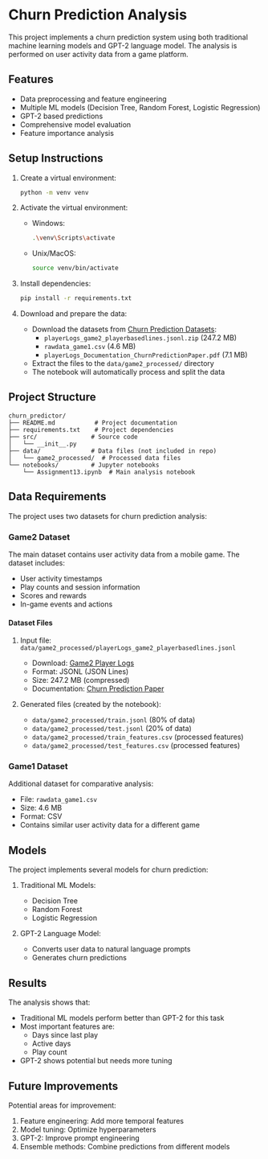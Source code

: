 # Churn Prediction Analysis

This project implements a churn prediction system using both traditional machine learning models and GPT-2 language model. The analysis is performed on user activity data from a game platform.

## Features

- Data preprocessing and feature engineering
- Multiple ML models (Decision Tree, Random Forest, Logistic Regression)
- GPT-2 based predictions
- Comprehensive model evaluation
- Feature importance analysis

## Setup Instructions

1. Create a virtual environment:
   ```bash
   python -m venv venv
   ```

2. Activate the virtual environment:
   - Windows:
     ```bash
     .\venv\Scripts\activate
     ```
   - Unix/MacOS:
     ```bash
     source venv/bin/activate
     ```

3. Install dependencies:
   ```bash
   pip install -r requirements.txt
   ```

4. Download and prepare the data:
   - Download the datasets from [Churn Prediction Datasets](https://tinyurl.com/pchurndatasets):
     - `playerLogs_game2_playerbasedlines.jsonl.zip` (247.2 MB)
     - `rawdata_game1.csv` (4.6 MB)
     - `playerLogs_Documentation_ChurnPredictionPaper.pdf` (7.1 MB)
   - Extract the files to the `data/game2_processed/` directory
   - The notebook will automatically process and split the data

## Project Structure

```
churn_predictor/
├── README.md           # Project documentation
├── requirements.txt    # Project dependencies
├── src/               # Source code
│   └── __init__.py
├── data/              # Data files (not included in repo)
│   └── game2_processed/  # Processed data files
└── notebooks/         # Jupyter notebooks
    └── Assignment13.ipynb  # Main analysis notebook
```

## Data Requirements

The project uses two datasets for churn prediction analysis:

### Game2 Dataset
The main dataset contains user activity data from a mobile game. The dataset includes:
- User activity timestamps
- Play counts and session information
- Scores and rewards
- In-game events and actions

#### Dataset Files
1. Input file: `data/game2_processed/playerLogs_game2_playerbasedlines.jsonl`
   - Download: [Game2 Player Logs](https://tinyurl.com/pchurndatasets)
   - Format: JSONL (JSON Lines)
   - Size: 247.2 MB (compressed)
   - Documentation: [Churn Prediction Paper](https://tinyurl.com/pchurndatasets)

2. Generated files (created by the notebook):
   - `data/game2_processed/train.jsonl` (80% of data)
   - `data/game2_processed/test.jsonl` (20% of data)
   - `data/game2_processed/train_features.csv` (processed features)
   - `data/game2_processed/test_features.csv` (processed features)

### Game1 Dataset
Additional dataset for comparative analysis:
- File: `rawdata_game1.csv`
- Size: 4.6 MB
- Format: CSV
- Contains similar user activity data for a different game


## Models

The project implements several models for churn prediction:

1. Traditional ML Models:
   - Decision Tree
   - Random Forest
   - Logistic Regression

2. GPT-2 Language Model:
   - Converts user data to natural language prompts
   - Generates churn predictions

## Results

The analysis shows that:
- Traditional ML models perform better than GPT-2 for this task
- Most important features are:
  - Days since last play
  - Active days
  - Play count
- GPT-2 shows potential but needs more tuning

## Future Improvements

Potential areas for improvement:
1. Feature engineering: Add more temporal features
2. Model tuning: Optimize hyperparameters
3. GPT-2: Improve prompt engineering
4. Ensemble methods: Combine predictions from different models 